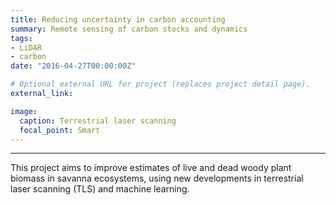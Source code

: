 ```yaml
---
title: Reducing uncertainty in carbon accounting
summary: Remote sensing of carbon stocks and dynamics
tags:
- LiDAR
- carbon
date: "2016-04-27T00:00:00Z"

# Optional external URL for project (replaces project detail page).
external_link:

image:
  caption: Terrestrial laser scanning
  focal_point: Smart
---
```



---

This project aims to improve estimates of live and dead woody plant biomass in savanna ecosystems, using new developments in terrestrial laser scanning (TLS) and machine learning.
